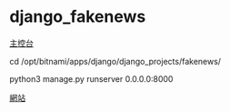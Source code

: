 # django_fakenews
[主控台](https://lightsail.aws.amazon.com/ls/webapp/home/instances)


cd /opt/bitnami/apps/django/django_projects/fakenews/

python3 manage.py runserver 0.0.0.0:8000


[網站](http://fakenews.nctu.me:8000/)
